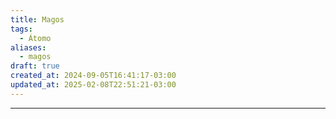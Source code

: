 ```yaml
---
title: Magos
tags:
  - Átomo
aliases:
  - magos
draft: true
created_at: 2024-09-05T16:41:17-03:00
updated_at: 2025-02-08T22:51:21-03:00
---
```



---

